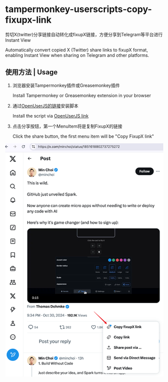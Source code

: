 # tampermonkey-userscripts-copy-fixupx-link

剪切X(twitter)分享链接自动转化成fixupX链接，方便分享到Telegram等平台进行Instant View

Automatically convert copied X (Twitter) share links to fixupX format, enabling Instant View when sharing on Telegram and other platforms.

## 使用方法 | Usage

1. 浏览器安装Tampermonkey插件或Greasemonkey插件
   
   Install Tampermonkey or Greasemonkey extension in your browser

3. 通过[OpenUserJS的链接](https://openuserjs.org/scripts/tyounami/FixupX_share_link)安装脚本
   
   Install the script via [OpenUserJS link](https://openuserjs.org/scripts/tyounami/FixupX_share_link)

4. 点击分享按钮，第一个MenuItem将是复制FixupX的链接
   
   Click the share button, the first menu item will be "Copy FixupX link"

![User Guide](./use-guide.png "User Guide")
